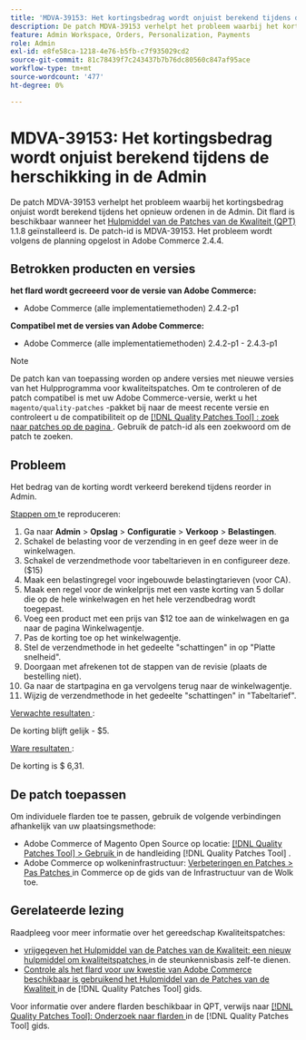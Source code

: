 ```yaml
---
title: 'MDVA-39153: Het kortingsbedrag wordt onjuist berekend tijdens de herschikking in de Admin'
description: De patch MDVA-39153 verhelpt het probleem waarbij het kortingsbedrag onjuist wordt berekend tijdens het opnieuw ordenen in de Admin. Deze patch is beschikbaar wanneer [Quality Patches Tool (QPT)] (https://experienceleague.adobe.com/nl/docs/commerce-knowledge-base/kb/announcements/commerce-announcements/magento-quality-patches-released-new-tool-to-self-serve-quality-patches) 1.1.8 is geïnstalleerd. De patch-id is MDVA-39153. Het probleem wordt volgens de planning opgelost in Adobe Commerce 2.4.4.
feature: Admin Workspace, Orders, Personalization, Payments
role: Admin
exl-id: e8fe58ca-1218-4e76-b5fb-c7f935029cd2
source-git-commit: 81c78439f7c243437b7b76dc80560c847af95ace
workflow-type: tm+mt
source-wordcount: '477'
ht-degree: 0%

---
```


# MDVA-39153: Het kortingsbedrag wordt onjuist berekend tijdens de herschikking in de Admin

De patch MDVA-39153 verhelpt het probleem waarbij het kortingsbedrag onjuist wordt berekend tijdens het opnieuw ordenen in de Admin. Dit flard is beschikbaar wanneer het [ Hulpmiddel van de Patches van de Kwaliteit (QPT) ](https://experienceleague.adobe.com/nl/docs/commerce-knowledge-base/kb/announcements/commerce-announcements/magento-quality-patches-released-new-tool-to-self-serve-quality-patches) 1.1.8 geïnstalleerd is. De patch-id is MDVA-39153. Het probleem wordt volgens de planning opgelost in Adobe Commerce 2.4.4.

## Betrokken producten en versies

**het flard wordt gecreeerd voor de versie van Adobe Commerce:**

* Adobe Commerce (alle implementatiemethoden) 2.4.2-p1

**Compatibel met de versies van Adobe Commerce:**

* Adobe Commerce (alle implementatiemethoden) 2.4.2-p1 - 2.4.3-p1

>[!NOTE]
>
>De patch kan van toepassing worden op andere versies met nieuwe versies van het Hulpprogramma voor kwaliteitspatches. Om te controleren of de patch compatibel is met uw Adobe Commerce-versie, werkt u het `magento/quality-patches` -pakket bij naar de meest recente versie en controleert u de compatibiliteit op de [[!DNL Quality Patches Tool] : zoek naar patches op de pagina ](https://experienceleague.adobe.com/nl/docs/commerce-knowledge-base/kb/announcements/commerce-announcements/magento-quality-patches-released-new-tool-to-self-serve-quality-patches) . Gebruik de patch-id als een zoekwoord om de patch te zoeken.

## Probleem

Het bedrag van de korting wordt verkeerd berekend tijdens reorder in Admin.

<u> Stappen om </u> te reproduceren:

1. Ga naar **Admin** > **Opslag** > **Configuratie** > **Verkoop** > **Belastingen**.
1. Schakel de belasting voor de verzending in en geef deze weer in de winkelwagen.
1. Schakel de verzendmethode voor tabeltarieven in en configureer deze. ($15)
1. Maak een belastingregel voor ingebouwde belastingtarieven (voor CA).
1. Maak een regel voor de winkelprijs met een vaste korting van 5 dollar die op de hele winkelwagen en het hele verzendbedrag wordt toegepast.
1. Voeg een product met een prijs van $12 toe aan de winkelwagen en ga naar de pagina Winkelwagentje.
1. Pas de korting toe op het winkelwagentje.
1. Stel de verzendmethode in het gedeelte &quot;schattingen&quot; in op &quot;Platte snelheid&quot;.
1. Doorgaan met afrekenen tot de stappen van de revisie (plaats de bestelling niet).
1. Ga naar de startpagina en ga vervolgens terug naar de winkelwagentje.
1. Wijzig de verzendmethode in het gedeelte &quot;schattingen&quot; in &quot;Tabeltarief&quot;.

<u> Verwachte resultaten </u>:

De korting blijft gelijk - $5.

<u> Ware resultaten </u>:

De korting is $ 6,31.

## De patch toepassen

Om individuele flarden toe te passen, gebruik de volgende verbindingen afhankelijk van uw plaatsingsmethode:

* Adobe Commerce of Magento Open Source op locatie: [[!DNL Quality Patches Tool]  > Gebruik ](/help/tools/quality-patches-tool/usage.md) in de handleiding [!DNL Quality Patches Tool] .
* Adobe Commerce op wolkeninfrastructuur: [ Verbeteringen en Patches > Pas Patches ](https://experienceleague.adobe.com/docs/commerce-cloud-service/user-guide/develop/upgrade/apply-patches.html?lang=nl-NL) in Commerce op de gids van de Infrastructuur van de Wolk toe.

## Gerelateerde lezing

Raadpleeg voor meer informatie over het gereedschap Kwaliteitspatches:

* [ vrijgegeven het Hulpmiddel van de Patches van de Kwaliteit: een nieuw hulpmiddel om kwaliteitspatches ](https://experienceleague.adobe.com/nl/docs/commerce-knowledge-base/kb/announcements/commerce-announcements/magento-quality-patches-released-new-tool-to-self-serve-quality-patches) in de steunkennisbasis zelf-te dienen.
* [ Controle als het flard voor uw kwestie van Adobe Commerce beschikbaar is gebruikend het Hulpmiddel van de Patches van de Kwaliteit ](/help/tools/quality-patches-tool/patches-available-in-qpt/check-patch-for-magento-issue-with-magento-quality-patches.md) in de [!DNL Quality Patches Tool] gids.

Voor informatie over andere flarden beschikbaar in QPT, verwijs naar [[!DNL Quality Patches Tool]: Onderzoek naar flarden ](https://experienceleague.adobe.com/tools/commerce-quality-patches/index.html?lang=nl-NL) in de [!DNL Quality Patches Tool] gids.
